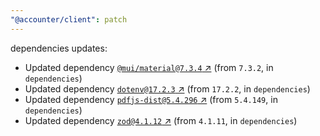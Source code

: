 ```yaml
---
"@accounter/client": patch
---
```

dependencies updates:
  - Updated dependency [`@mui/material@7.3.4` ↗︎](https://www.npmjs.com/package/@mui/material/v/7.3.4) (from `7.3.2`, in `dependencies`)
  - Updated dependency [`dotenv@17.2.3` ↗︎](https://www.npmjs.com/package/dotenv/v/17.2.3) (from `17.2.2`, in `dependencies`)
  - Updated dependency [`pdfjs-dist@5.4.296` ↗︎](https://www.npmjs.com/package/pdfjs-dist/v/5.4.296) (from `5.4.149`, in `dependencies`)
  - Updated dependency [`zod@4.1.12` ↗︎](https://www.npmjs.com/package/zod/v/4.1.12) (from `4.1.11`, in `dependencies`)
